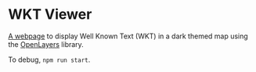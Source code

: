 # WKT Viewer

[A webpage](https://stevekirks.github.io/openlayers-wkt-viewer/) to display Well Known Text (WKT) in a dark themed map using the [OpenLayers](https://openlayers.org/) library.

To debug, `npm run start`.